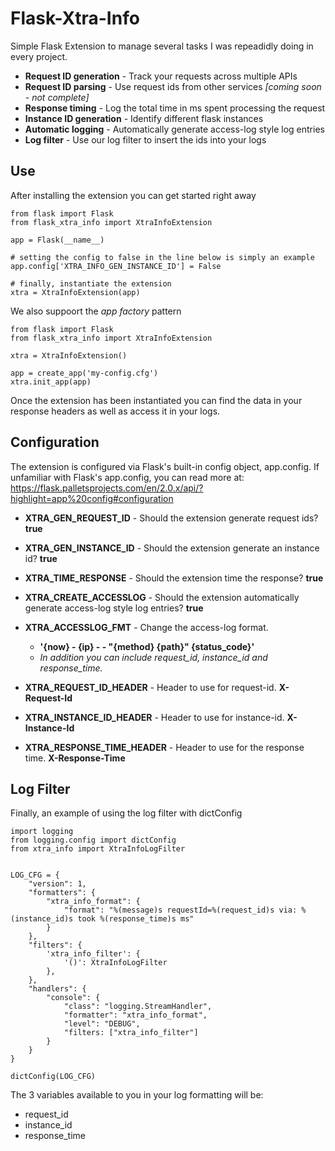 
# Flask-Xtra-Info #


Simple Flask Extension to manage several tasks I was repeadidly doing in every project.


- **Request ID generation** - Track your requests across multiple APIs
- **Request ID parsing** - Use request ids from other services *[coming soon - not complete]*
- **Response timing** - Log the total time in ms spent processing the request
- **Instance ID generation** - Identify different flask instances
- **Automatic logging** - Automatically generate access-log style log entries
- **Log filter** - Use our log filter to insert the ids into your logs


## Use ##


After installing the extension you can get started right away

    from flask import Flask
    from flask_xtra_info import XtraInfoExtension
    
    app = Flask(__name__)
    
    # setting the config to false in the line below is simply an example
    app.config['XTRA_INFO_GEN_INSTANCE_ID'] = False
    
    # finally, instantiate the extension
    xtra = XtraInfoExtension(app)
    

We also suppoort the *app factory* pattern


    from flask import Flask
    from flask_xtra_info import XtraInfoExtension
    
    xtra = XtraInfoExtension()

    app = create_app('my-config.cfg')
    xtra.init_app(app)

Once the extension has been instantiated you can find the data in your response headers as well as access it in your logs.

## Configuration ##

The extension is configured via Flask's built-in config object, app.config.  If unfamiliar with Flask's app.config, you can read more at: 
<https://flask.palletsprojects.com/en/2.0.x/api/?highlight=app%20config#configuration>

- **XTRA_GEN_REQUEST_ID** - Should the extension generate request ids? **true**
- **XTRA_GEN_INSTANCE_ID** - Should the extension generate an instance id? **true**
- **XTRA_TIME_RESPONSE** - Should the extension time the response? **true**
- **XTRA_CREATE_ACCESSLOG** - Should the extension automatically generate access-log style log entries? **true**
- **XTRA_ACCESSLOG_FMT** - Change the access-log format.  
    - **'{now} - {ip} - - "{method} {path}" {status_code}'** 
    - *In addition you can include request_id, instance_id and response_time.*

- **XTRA_REQUEST_ID_HEADER** - Header to use for request-id. **X-Request-Id**
- **XTRA_INSTANCE_ID_HEADER** - Header to use for instance-id. **X-Instance-Id**
- **XTRA_RESPONSE_TIME_HEADER** - Header to use for the response time. **X-Response-Time**


## Log Filter ##

Finally, an example of using the log filter with dictConfig
    
    import logging
    from logging.config import dictConfig
    from xtra_info import XtraInfoLogFilter
    
    
    LOG_CFG = {
        "version": 1,
        "formatters": {
            "xtra_info_format": {
                "format": "%(message)s requestId=%(request_id)s via: %(instance_id)s took %(response_time)s ms"
            }
        },
        "filters": {
            'xtra_info_filter': {
                '()': XtraInfoLogFilter
            },
        },
        "handlers": {
            "console": {
                "class": "logging.StreamHandler",
                "formatter": "xtra_info_format",
                "level": "DEBUG",
                "filters: ["xtra_info_filter"]
            }
        }
    }
    
    dictConfig(LOG_CFG)
    
The 3 variables available to you in your log formatting will be:
- request_id
- instance_id
- response_time

